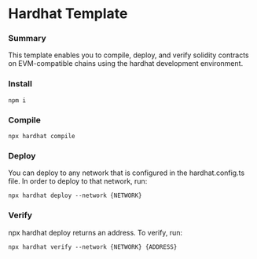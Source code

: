 # Hardhat Template


### Summary
This template enables you to compile, deploy, and verify solidity contracts on EVM-compatible chains using the hardhat development environment.

### Install

```
npm i
```

### Compile

```
npx hardhat compile
```

### Deploy

You can deploy to any network that is configured in the hardhat.config.ts file. In order to deploy to that network, run:

```
npx hardhat deploy --network {NETWORK}
```

### Verify

npx hardhat deploy returns an address. To verify, run:

```
npx hardhat verify --network {NETWORK} {ADDRESS} 
```




